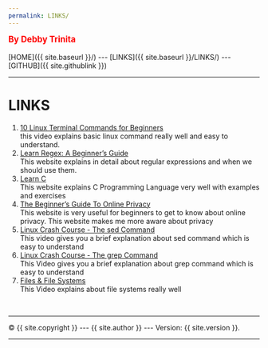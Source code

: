 ```yaml
---
permalink: LINKS/
---
```

<span style="color:red; font-weight:bold; font-size:larger;">By Debby Trinita</span>
<br><br>
[HOME]({{ site.baseurl }}/) ---
[LINKS]({{ site.baseurl }}/LINKS/) ---
[GITHUB]({{ site.githublink }})
<br>
<hr>

# LINKS

1. [10 Linux Terminal Commands for Beginners](https://youtu.be/CpTfQ-q6MPU)<br>
this video explains basic linux command really well and easy to understand.
2. [Learn Regex: A Beginner’s Guide](https://www.sitepoint.com/learn-regex/)<br>
This website explains in detail about regular expressions and when we should use them.
3. [Learn C](https://www.learn-c.org/en/Welcome)<br>
This website explains C Programming Language very well with examples and exercises
4. [The Beginner’s Guide To Online Privacy](https://www.freecodecamp.org/news/the-beginners-guide-to-online-privacy-7149b33c4a3e/)<br>
This website is very useful for beginners to get to know about online privacy. This website makes me more aware about privacy
5. [Linux Crash Course - The sed Command](https://www.youtube.com/watch?v=nXLnx8ncZyE)<br>
This video gives you a brief explanation about sed command which is easy to understand
6. [Linux Crash Course - The grep Command](https://www.youtube.com/watch?v=Tc_jntovCM0&t=219s)<br>
This Video gives you a brief explanation about grep command which is easy to understand
7. [Files & File Systems](https://www.youtube.com/watch?v=KN8YgJnShPM&t=376s)<br>
This Video explains about file systems really well 
 


<br>
<hr>
&copy; {{ site.copyright }} --- {{ site.author }} --- Version: {{ site.version }}.
<hr>
<br>
